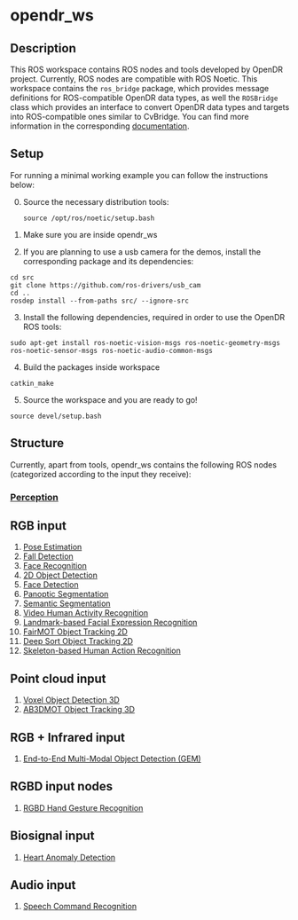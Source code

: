 # opendr_ws

## Description
This ROS workspace contains ROS nodes and tools developed by OpenDR project. Currently, ROS nodes are compatible with ROS Noetic.
This workspace contains the `ros_bridge` package, which provides message definitions for ROS-compatible OpenDR data types,
as well the `ROSBridge` class which provides an interface to convert OpenDR data types and targets into ROS-compatible
ones similar to CvBridge. You can find more information in the corresponding [documentation](../../docs/reference/rosbridge.md).


## Setup
For running a minimal working example you can follow the instructions below:

0. Source the necessary distribution tools:

   ```source /opt/ros/noetic/setup.bash```

1. Make sure you are inside opendr_ws
2. If you are planning to use a usb camera for the demos, install the corresponding package and its dependencies:

```shell
cd src
git clone https://github.com/ros-drivers/usb_cam
cd ..
rosdep install --from-paths src/ --ignore-src
```
3. Install the following dependencies, required in order to use the OpenDR ROS tools:
```shell
sudo apt-get install ros-noetic-vision-msgs ros-noetic-geometry-msgs ros-noetic-sensor-msgs ros-noetic-audio-common-msgs
```
4. Build the packages inside workspace
```shell
catkin_make
```
5. Source the workspace and you are ready to go!
```shell
source devel/setup.bash
```
## Structure

Currently, apart from tools, opendr_ws contains the following ROS nodes (categorized according to the input they receive):

### [Perception](src/perception/README.md)
## RGB input
1. [Pose Estimation](src/perception/README.md#pose-estimation-ros-node)
2. [Fall Detection](src/perception/README.md#fall-detection-ros-node)
3. [Face Recognition](src/perception/README.md#face-recognition-ros-node)
4. [2D Object Detection](src/perception/README.md#2d-object-detection-ros-nodes)
5. [Face Detection](src/perception/README.md#face-detection-ros-node)
6. [Panoptic Segmentation](src/perception/README.md#panoptic-segmentation-ros-node)
7. [Semantic Segmentation](src/perception/README.md#semantic-segmentation-ros-node)
8. [Video Human Activity Recognition](src/perception/README.md#human-action-recognition-ros-node)
9. [Landmark-based Facial Expression Recognition](src/perception/README.md#landmark-based-facial-expression-recognition-ros-node)
10. [FairMOT Object Tracking 2D](src/perception/README.md#fairmot-object-tracking-2d-ros-node)
11. [Deep Sort Object Tracking 2D](src/perception/README.md#deep-sort-object-tracking-2d-ros-node)
12. [Skeleton-based Human Action Recognition](src/perception/README.md#skeleton-based-human-action-recognition-ros-node)
## Point cloud input
1. [Voxel Object Detection 3D](src/perception/README.md#voxel-object-detection-3d-ros-node)
2. [AB3DMOT Object Tracking 3D](src/perception/README.md#ab3dmot-object-tracking-3d-ros-node)
## RGB + Infrared input
1. [End-to-End Multi-Modal Object Detection (GEM)](src/perception/README.md#gem-ros-node)
## RGBD input nodes
1. [RGBD Hand Gesture Recognition](src/perception/README.md#rgbd-hand-gesture-recognition-ros-node)
## Biosignal input
1. [Heart Anomaly Detection](src/perception/README.md#heart-anomaly-detection-ros-node)
## Audio input
1. [Speech Command Recognition](src/perception/README.md#speech-command-recognition-ros-node)
